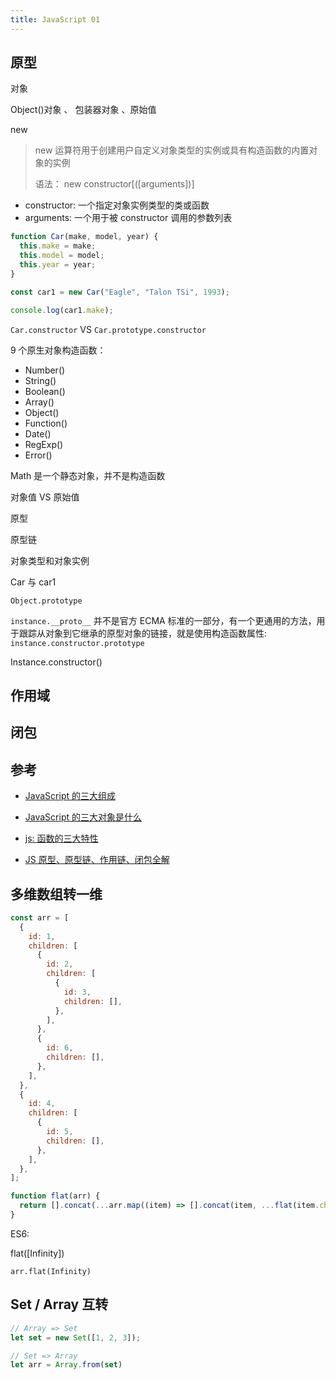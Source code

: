 ```yaml
---
title: JavaScript 01
---
```


## 原型

对象

Object()对象 、 包装器对象 、原始值

new

> new 运算符用于创建用户自定义对象类型的实例或具有构造函数的内置对象的实例
>
> 语法： new constructor[([arguments])]

- constructor: 一个指定对象实例类型的类或函数
- arguments: 一个用于被 constructor 调用的参数列表

```js
function Car(make, model, year) {
  this.make = make;
  this.model = model;
  this.year = year;
}

const car1 = new Car("Eagle", "Talon TSi", 1993);

console.log(car1.make);
```

`Car.constructor` VS `Car.prototype.constructor`

9 个原生对象构造函数：

- Number()
- String()
- Boolean()
- Array()
- Object()
- Function()
- Date()
- RegExp()
- Error()

Math 是一个静态对象，并不是构造函数

对象值 VS 原始值

原型

原型链

对象类型和对象实例

Car 与 car1

`Object.prototype`

`instance.__proto__` 并不是官方 ECMA 标准的一部分，有一个更通用的方法，用于跟踪从对象到它继承的原型对象的链接，就是使用构造函数属性: `instance.constructor.prototype`

Instance.constructor()

## 作用域

## 闭包

## 参考

- [JavaScript 的三大组成](https://www.jianshu.com/p/9adc7d2dfbf5)

- [JavaScript 的三大对象是什么](https://wenwen.sogou.com/z/q775269508.htm)

- [js: 函数的三大特性](https://zhuanlan.zhihu.com/p/84596455)

- [JS 原型、原型链、作用链、闭包全解](https://www.cnblogs.com/dzhou/p/9843948.html)

## 多维数组转一维

```js
const arr = [
  {
    id: 1,
    children: [
      {
        id: 2,
        children: [
          {
            id: 3,
            children: [],
          },
        ],
      },
      {
        id: 6,
        children: [],
      },
    ],
  },
  {
    id: 4,
    children: [
      {
        id: 5,
        children: [],
      },
    ],
  },
];
```

```js
function flat(arr) {
  return [].concat(...arr.map((item) => [].concat(item, ...flat(item.children))));
}
```

ES6:

flat([Infinity])

`arr.flat(Infinity)`

## Set / Array 互转

```js
// Array => Set
let set = new Set([1, 2, 3]);

// Set => Array
let arr = Array.from(set)
```

